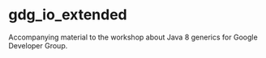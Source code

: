 gdg_io_extended
===============

Accompanying material to the workshop about Java 8 generics for Google Developer Group.
